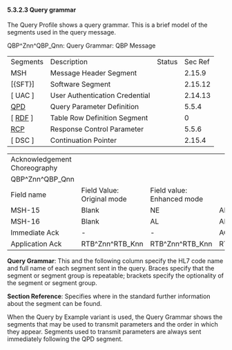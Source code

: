 #### 5.3.2.3 Query grammar

The Query Profile shows a query grammar. This is a brief model of the segments used in the query message.

QBP^Znn^QBP_Qnn: Query Grammar: QBP Message

|     |     |     |     |
| --- | --- | --- | --- |
| Segments | Description | Status | Sec Ref |
| MSH | Message Header Segment |  | 2.15.9 |
| [\{SFT}] | Software Segment |  | 2.15.12 |
| [ UAC ] | User Authentication Credential |  | 2.14.13 |
| [QPD](#QPD) | Query Parameter Definition |  | 5.5.4 |
| [ [RDF](#RDF) ] | Table Row Definition Segment |  | 0 |
| [RCP](#RCP) | Response Control Parameter |  | 5.5.6 |
| [ DSC ] | Continuation Pointer |  | 2.15.4 |

|     |     |     |     |
| --- | --- | --- | --- |
| Acknowledgement Choreography |  |  |  |
| QBP^Znn^QBP_Qnn |  |  |  |
| Field name | Field Value: Original mode | Field value: Enhanced mode |  |
| MSH-15 | Blank | NE | AL, SU, ER |
| MSH-16 | Blank | AL | AL |
| Immediate Ack | - | - | ACK^Znn^ACK |
| Application Ack | RTB^Znn^RTB_Knn | RTB^Znn^RTB_Knn | RTB^Znn^RTB_Knn |

**Query Grammar**: This and the following column specify the HL7 code name and full name of each segment sent in the query. Braces specify that the segment or segment group is repeatable; brackets specify the optionality of the segment or segment group.

**Section Reference**: Specifies where in the standard further information about the segment can be found.

When the Query by Example variant is used, the Query Grammar shows the segments that may be used to transmit parameters and the order in which they appear. Segments used to transmit parameters are always sent immediately following the QPD segment.
